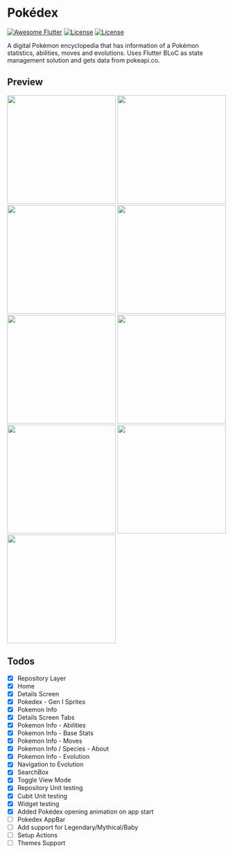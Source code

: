 # Pokédex

[![Awesome Flutter](https://img.shields.io/badge/Awesome-Flutter-blue.svg)](https://github.com/Solido/awesome-flutter)
[![License](https://img.shields.io/badge/License-Apache%202.0-red.svg)](LICENSE)
[![License](https://img.shields.io/badge/License-MIT-red.svg)](LICENSE)

A digital Pokémon encyclopedia that has information of a Pokémon statistics, abilities, moves and evolutions. Uses Flutter BLoC as state management solution and gets data from pokeapi.co.

## Preview

<p align="left">
    <img src="https://github.com/diogosequeira94/flutter_pokedex/assets/17165238/7abcc601-ddc0-44ce-8893-99ea8b4618aa" width="250px"/>  
    <img src="https://github.com/diogosequeira94/flutter-pokedex/assets/17165238/8c35f1fe-842d-4db7-a6f0-e07d13552a3f" width="250px"/>  
    <img src="https://github.com/diogosequeira94/flutter-pokedex/assets/17165238/a504b00a-7ae4-4e29-9c80-60ac2029d7dd" width="250px"/>
      <img src="https://github.com/diogosequeira94/flutter-pokedex/assets/17165238/a48060d8-e07e-4412-95d6-081b0898006d" width="250px"/>  
    <img src="https://github.com/diogosequeira94/flutter-pokedex/assets/17165238/83351d1e-14c9-4e8e-9e00-94fba9021611" width="250px"/>
      <img src="https://github.com/diogosequeira94/flutter-pokedex/assets/17165238/5175e4c0-9de1-4a4d-8efa-fdd2e4219b87" width="250px"/>  
    <img src="https://github.com/diogosequeira94/flutter-pokedex/assets/17165238/4114820c-4273-4a68-a221-e32ddfdd910c" width="250px"/>
       <img src="https://github.com/diogosequeira94/flutter-pokedex/assets/17165238/c361f55c-acb4-4c0a-9962-488b92f92599" width="250px"/>  
    <img src="https://github.com/diogosequeira94/flutter-pokedex/assets/17165238/13629076-0d8d-4980-bcfa-a6135223b1fd" width="250px"/>
</p>

## Todos

- [x] Repository Layer
- [x] Home
- [x] Details Screen
- [x] Pokedex - Gen I Sprites
- [x] Pokemon Info
- [x] Details Screen Tabs
- [x] Pokemon Info - Abilities
- [x] Pokemon Info - Base Stats
- [x] Pokemon Info - Moves
- [x] Pokemon Info / Species - About
- [x] Pokemon Info - Evolution
- [x] Navigation to Evolution
- [x] SearchBox
- [x] Toggle View Mode
- [x] Repository Unit testing
- [x] Cubit Unit testing
- [x] Widget testing
- [x] Added Pokédex opening animation on app start
- [ ] Pokedex AppBar
- [ ] Add support for Legendary/Mythical/Baby
- [ ] Setup Actions
- [ ] Themes Support

